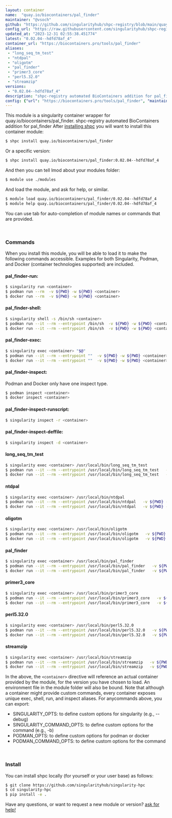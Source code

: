 ```yaml
---
layout: container
name:  "quay.io/biocontainers/pal_finder"
maintainer: "@vsoch"
github: "https://github.com/singularityhub/shpc-registry/blob/main/quay.io/biocontainers/pal_finder/container.yaml"
config_url: "https://raw.githubusercontent.com/singularityhub/shpc-registry/main/quay.io/biocontainers/pal_finder/container.yaml"
updated_at: "2023-12-31 02:55:38.451774"
latest: "0.02.04--hdfd78af_4"
container_url: "https://biocontainers.pro/tools/pal_finder"
aliases:
 - "long_seq_tm_test"
 - "ntdpal"
 - "oligotm"
 - "pal_finder"
 - "primer3_core"
 - "perl5.32.0"
 - "streamzip"
versions:
 - "0.02.04--hdfd78af_4"
description: "shpc-registry automated BioContainers addition for pal_finder"
config: {"url": "https://biocontainers.pro/tools/pal_finder", "maintainer": "@vsoch", "description": "shpc-registry automated BioContainers addition for pal_finder", "latest": {"0.02.04--hdfd78af_4": "sha256:0b6a16059b57bcba5e0052e0ecf4cbdaaccd9f557abb2f008c397ffbbd7999c4"}, "tags": {"0.02.04--hdfd78af_4": "sha256:0b6a16059b57bcba5e0052e0ecf4cbdaaccd9f557abb2f008c397ffbbd7999c4"}, "docker": "quay.io/biocontainers/pal_finder", "aliases": {"long_seq_tm_test": "/usr/local/bin/long_seq_tm_test", "ntdpal": "/usr/local/bin/ntdpal", "oligotm": "/usr/local/bin/oligotm", "pal_finder": "/usr/local/bin/pal_finder", "primer3_core": "/usr/local/bin/primer3_core", "perl5.32.0": "/usr/local/bin/perl5.32.0", "streamzip": "/usr/local/bin/streamzip"}}
---
```


This module is a singularity container wrapper for quay.io/biocontainers/pal_finder.
shpc-registry automated BioContainers addition for pal_finder
After [installing shpc](#install) you will want to install this container module:


```bash
$ shpc install quay.io/biocontainers/pal_finder
```

Or a specific version:

```bash
$ shpc install quay.io/biocontainers/pal_finder:0.02.04--hdfd78af_4
```

And then you can tell lmod about your modules folder:

```bash
$ module use ./modules
```

And load the module, and ask for help, or similar.

```bash
$ module load quay.io/biocontainers/pal_finder/0.02.04--hdfd78af_4
$ module help quay.io/biocontainers/pal_finder/0.02.04--hdfd78af_4
```

You can use tab for auto-completion of module names or commands that are provided.

<br>

### Commands

When you install this module, you will be able to load it to make the following commands accessible.
Examples for both Singularity, Podman, and Docker (container technologies supported) are included.

#### pal_finder-run:

```bash
$ singularity run <container>
$ podman run --rm  -v ${PWD} -w ${PWD} <container>
$ docker run --rm  -v ${PWD} -w ${PWD} <container>
```

#### pal_finder-shell:

```bash
$ singularity shell -s /bin/sh <container>
$ podman run --it --rm --entrypoint /bin/sh  -v ${PWD} -w ${PWD} <container>
$ docker run --it --rm --entrypoint /bin/sh  -v ${PWD} -w ${PWD} <container>
```

#### pal_finder-exec:

```bash
$ singularity exec <container> "$@"
$ podman run --it --rm --entrypoint ""  -v ${PWD} -w ${PWD} <container> "$@"
$ docker run --it --rm --entrypoint ""  -v ${PWD} -w ${PWD} <container> "$@"
```

#### pal_finder-inspect:

Podman and Docker only have one inspect type.

```bash
$ podman inspect <container>
$ docker inspect <container>
```

#### pal_finder-inspect-runscript:

```bash
$ singularity inspect -r <container>
```

#### pal_finder-inspect-deffile:

```bash
$ singularity inspect -d <container>
```


#### long_seq_tm_test

```bash
$ singularity exec <container> /usr/local/bin/long_seq_tm_test
$ podman run --it --rm --entrypoint /usr/local/bin/long_seq_tm_test   -v ${PWD} -w ${PWD} <container> -c " $@"
$ docker run --it --rm --entrypoint /usr/local/bin/long_seq_tm_test   -v ${PWD} -w ${PWD} <container> -c " $@"
```


#### ntdpal

```bash
$ singularity exec <container> /usr/local/bin/ntdpal
$ podman run --it --rm --entrypoint /usr/local/bin/ntdpal   -v ${PWD} -w ${PWD} <container> -c " $@"
$ docker run --it --rm --entrypoint /usr/local/bin/ntdpal   -v ${PWD} -w ${PWD} <container> -c " $@"
```


#### oligotm

```bash
$ singularity exec <container> /usr/local/bin/oligotm
$ podman run --it --rm --entrypoint /usr/local/bin/oligotm   -v ${PWD} -w ${PWD} <container> -c " $@"
$ docker run --it --rm --entrypoint /usr/local/bin/oligotm   -v ${PWD} -w ${PWD} <container> -c " $@"
```


#### pal_finder

```bash
$ singularity exec <container> /usr/local/bin/pal_finder
$ podman run --it --rm --entrypoint /usr/local/bin/pal_finder   -v ${PWD} -w ${PWD} <container> -c " $@"
$ docker run --it --rm --entrypoint /usr/local/bin/pal_finder   -v ${PWD} -w ${PWD} <container> -c " $@"
```


#### primer3_core

```bash
$ singularity exec <container> /usr/local/bin/primer3_core
$ podman run --it --rm --entrypoint /usr/local/bin/primer3_core   -v ${PWD} -w ${PWD} <container> -c " $@"
$ docker run --it --rm --entrypoint /usr/local/bin/primer3_core   -v ${PWD} -w ${PWD} <container> -c " $@"
```


#### perl5.32.0

```bash
$ singularity exec <container> /usr/local/bin/perl5.32.0
$ podman run --it --rm --entrypoint /usr/local/bin/perl5.32.0   -v ${PWD} -w ${PWD} <container> -c " $@"
$ docker run --it --rm --entrypoint /usr/local/bin/perl5.32.0   -v ${PWD} -w ${PWD} <container> -c " $@"
```


#### streamzip

```bash
$ singularity exec <container> /usr/local/bin/streamzip
$ podman run --it --rm --entrypoint /usr/local/bin/streamzip   -v ${PWD} -w ${PWD} <container> -c " $@"
$ docker run --it --rm --entrypoint /usr/local/bin/streamzip   -v ${PWD} -w ${PWD} <container> -c " $@"
```



In the above, the `<container>` directive will reference an actual container provided
by the module, for the version you have chosen to load. An environment file in the
module folder will also be bound. Note that although a container
might provide custom commands, every container exposes unique exec, shell, run, and
inspect aliases. For anycommands above, you can export:

 - SINGULARITY_OPTS: to define custom options for singularity (e.g., --debug)
 - SINGULARITY_COMMAND_OPTS: to define custom options for the command (e.g., -b)
 - PODMAN_OPTS: to define custom options for podman or docker
 - PODMAN_COMMAND_OPTS: to define custom options for the command

<br>

### Install

You can install shpc locally (for yourself or your user base) as follows:

```bash
$ git clone https://github.com/singularityhub/singularity-hpc
$ cd singularity-hpc
$ pip install -e .
```

Have any questions, or want to request a new module or version? [ask for help!](https://github.com/singularityhub/singularity-hpc/issues)